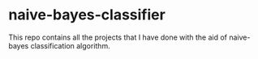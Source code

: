# naive-bayes-classifier
This repo contains all the projects that I have done with the aid of naive-bayes classification algorithm.
